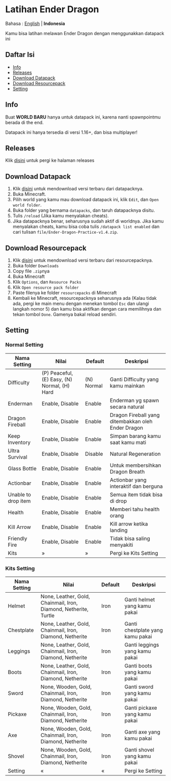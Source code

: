 # Latihan Ender Dragon

Bahasa : [English](README.md "English") | **Indonesia**

Kamu bisa latihan melawan Ender Dragon dengan menggunakkan datapack ini

## Daftar Isi

-   [Info](#info)
-   [Releases](#releases)
-   [Download Datapack](#download-datapack)
-   [Download Resourcepack](#download-resourcepack)
-   [Setting](#setting)

## Info

Buat **WORLD BARU** hanya untuk datapack ini, karena nanti spawnpointmu berada di the end.

Datapack ini hanya tersedia di versi 1.16+, dan bisa multiplayer!

## Releases

Klik [disini](https://github.com/barraIhsan/enderdragon/releases) untuk pergi ke halaman releases

## Download Datapack

1. Klik [disini](https://github.com/barraIhsan/enderdragon/releases/download/v1.5/Ender-Dragon-Practice-v1.5.zip "Download versi terbaru dari datapacknya") untuk mendownload versi terbaru dari datapacknya.
2. Buka Minecraft.
3. Pilih world yang kamu mau download datapack ini, klik `Edit`, dan `Open world folder`.
4. Buka folder yang bernama `datapacks`, dan taruh datapacknya disitu.
5. Tulis `/reload` (Jika kamu menyalakan cheats).
6. Jika datapacknya benar, seharusnya sudah aktif di worldnya. Jika kamu menyalakan cheats, kamu bisa coba tulis `/datapack list enabled` dan cari tulisan `file/Ender-Dragon-Practice-v1.4.zip`.

## Download Resourcepack

1. Klik [disini](https://github.com/barraIhsan/enderdragon/releases/download/v1.5/Ender-Dragon-Practice-Resourcepack-v1.5.zip "Download versi terbaru dari resourcepacknya") untuk mendownload versi terbaru dari resourcepacknya.
2. Buka folder `Downloads`
3. Copy file `.zip`nya
4. Buka Minecraft
5. Klik `Options`, dan `Resource Packs`
6. Klik `Open resource pack folder`
7. Paste filenya ke folder `resourcepacks` di Minecraft
8. Kembali ke Minecraft, resourcepacknya seharusnya ada (Kalau tidak ada, pergi ke main menu dengan menekan tombol `Esc` dan ulangi langkah nomor 5) dan kamu bisa aktifkan dengan cara memilihnya dan tekan tombol `Done`. Gamenya bakal reload sendiri.

## Setting

### Normal Setting

| Nama Setting        | Nilai                                        | Default    | Deskripsi                                          |
| ------------------- | -------------------------------------------- | ---------- | -------------------------------------------------- |
| Difficulty          | (P) Peaceful, (E) Easy, (N) Normal, (H) Hard | (N) Normal | Ganti Difficulty yang kamu mainkan                 |
| Enderman            | Enable, Disable                              | Enable     | Enderman yg spawn secara natural                   |
| Dragon Fireball     | Enable, Disable                              | Enable     | Dragon Fireball yang ditembakkan oleh Ender Dragon |
| Keep Inventory      | Enable, Disable                              | Enable     | Simpan barang kamu saat kamu mati                  |
| Ultra Survival      | Enable, Disable                              | Disable    | Natural Regeneration                               |
| Glass Bottle        | Enable, Disable                              | Enable     | Untuk membersihkan Dragon Breath                   |
| Actionbar           | Enable, Disable                              | Enable     | Actionbar yang interaktif dan berguna              |
| Unable to drop item | Enable, Disable                              | Enable     | Semua item tidak bisa di drop                      |
| Health              | Enable, Disable                              | Enable     | Memberi tahu health orang                          |
| Kill Arrow          | Enable, Disable                              | Enable     | Kill arrow ketika landing                          |
| Friendly Fire       | Enable, Disable                              | Enable     | Tidak bisa saling menyakiti                        |
| Kits                | »                                            | »          | Pergi ke Kits Setting                              |

### Kits Setting

| Nama Setting | Nilai                                                            | Default | Deskripsi                        |
| ------------ | ---------------------------------------------------------------- | ------- | -------------------------------- |
| Helmet       | None, Leather, Gold, Chainmail, Iron, Diamond, Netherite, Turtle | Iron    | Ganti helmet yang kamu pakai     |
| Chestplate   | None, Leather, Gold, Chainmail, Iron, Diamond, Netherite         | Iron    | Ganti chestplate yang kamu pakai |
| Leggings     | None, Leather, Gold, Chainmail, Iron, Diamond, Netherite         | Iron    | Ganti leggings yang kamu pakai   |
| Boots        | None, Leather, Gold, Chainmail, Iron, Diamond, Netherite         | Iron    | Ganti boots yang kamu pakai      |
| Sword        | None, Wooden, Gold, Chainmail, Iron, Diamond, Netherite          | Iron    | Ganti sword yang kamu pakai      |
| Pickaxe      | None, Wooden, Gold, Chainmail, Iron, Diamond, Netherite          | Iron    | Ganti pickaxe yang kamu pakai    |
| Axe          | None, Wooden, Gold, Chainmail, Iron, Diamond, Netherite          | Iron    | Ganti axe yang kamu pakai        |
| Shovel       | None, Wooden, Gold, Chainmail, Iron, Diamond, Netherite          | Iron    | Ganti shovel yang kamu pakai     |
| Setting      | «                                                                | «       | Pergi ke Setting                 |
